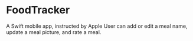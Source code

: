 # FoodTracker
A Swift mobile app, instructed by Apple
User can add or edit a meal name, update a meal picture, and rate a meal.
